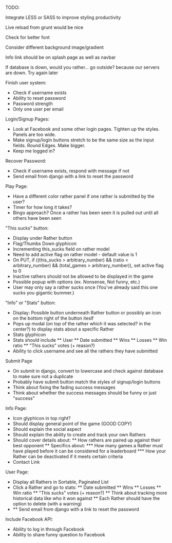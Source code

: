 TODO:

Integrate LESS or SASS to improve styling productivity

Live reload from grunt would be nice

Check for better font

Consider different background image/gradient

Info link should be on splash page as well as navbar

If database is down, would you rather... go outside? because our servers are down. Try again later

Finish user system:
* Check if username exists
* Ability to reset password
* Password strength
* Only one user per email

Login/Signup Pages:
* Look at Facebook and some other login pages. Tighten up the styles. Panels are too wide.
* Make signup/login buttons stretch to be the same size as the input fields. Round Edges. Make bigger.
* Keep me logged in?

Recover Password:
* Check if username exists, respond with message if not
* Send email from django with a link to reset the password

Play Page:
* Have a different color rather panel if one rather is submitted by the user?
* Timer for how long it takes?
* Bingo approach? Once a rather has been seen it is pulled out until all others have been seen

"This sucks" button:
* Display under Rather button
* Flag/Thumbs Down glyphicon
* Incrementing this_sucks field on rather model
* Need to add active flag on rather model - default value is 1
* On PUT, if ((this_sucks > arbitrary_number) && (ratio < arbitrary_number) && (total_games > arbitrary_number)), set active flag to 0
* Inactive rathers should not be allowed to be displayed in the game
* Possible popup with options (ex. Nonsense, Not funny, etc.)
* User may only say a rather sucks once (You've already said this one sucks you gigantic bummer.)

"Info" or "Stats" button:
* Display: Possible button underneath Rather button or possibly an icon on the bottom right of the button iteslf
* Pops up modal (on top of the rather which it was selected? in the center?) to display stats about a specific Rather
* Stats glyphicon
* Stats should include
** User
** Date submitted
** Wins
** Losses
** Win ratio
** "This sucks" votes (+ reason?)
* Ability to click username and see all the rathers they have submitted

Submit Page
* On submit in django, convert to lowercase and check against database to make sure not a duplicate
* Probably have submit button match the styles of signup/login buttons
* Think about fixing the fading success messages
* Think about whether the success messages should be funny or just "success"

Info Page:
* Icon glyphicon in top right?
* Should display general point of the game (GOOD COPY)
* Should explain the social aspect
* Should explain the ability to create and track your own Rathers
* Should cover details about:
** How rathers are paired up against their best opponent
** Specifics about:
*** How many games a Rather must have played before it can be considered for a leaderboard
*** How your Rather can be deactivated if it meets certain criteria
* Contact Link

User Page:
* Display all Rathers in Sortable, Paginated List
* Click a Rather and go to stats:
** Date submitted
** Wins
** Losses
** Win ratio
** "This sucks" votes (+ reason?)
** Think about tracking more historical data like who it won against
** Each Rather should have the option to delete (with a warning)
* ** Send email from django with a link to reset the password

Include Facebook API:
* Ability to log in through Facebook
* Ability to share funny question to Facebook
